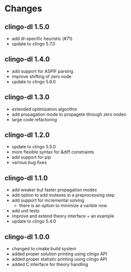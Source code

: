 # Changes

## clingo-dl 1.5.0
  * add dl-specific heuristic (#71)
  * update to clingo 5.7.0

## clingo-dl 1.4.0
  * add support for ASPIF parsing
  * improve shifting of zero node
  * update to clingo 5.6.0

## clingo-dl 1.3.0
  * extended optimization algorithm
  * add propagation mode to propagete through zero nodes
  * large code refactoring

## clingo-dl 1.2.0
  * update to clingo 5.5.0
  * more flexible syntax for &diff constraints
  * add support for pip
  * various bug fixes

## clingo-dl 1.1.0
  * add weaker but faster propagation modes
  * add option to add mutexes in a preprocessing step
  * add support for incremental solving
    * there is an option to minimize a varible now
  * add unit tests
  * improve and extend theory interface + an example
  * update to clingo 5.4.0

## clingo-dl 1.0.0
  * changed to cmake build system
  * added proper solution printing using clingo API
  * added proper statistic printing using clingo API
  * added C interface for theory handling
